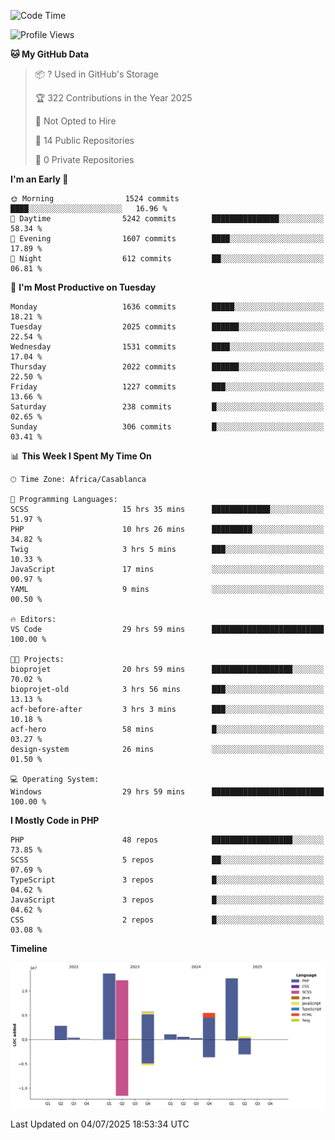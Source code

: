 <!--START_SECTION:waka-->
![Code Time](http://img.shields.io/badge/Code%20Time-6%2C273%20hrs%2040%20mins-blue)

![Profile Views](http://img.shields.io/badge/Profile%20Views-0-blue)

**🐱 My GitHub Data** 

> 📦 ? Used in GitHub's Storage 
 > 
> 🏆 322 Contributions in the Year 2025
 > 
> 🚫 Not Opted to Hire
 > 
> 📜 14 Public Repositories 
 > 
> 🔑 0 Private Repositories 
 > 
**I'm an Early 🐤** 

```text
🌞 Morning                1524 commits        ████░░░░░░░░░░░░░░░░░░░░░   16.96 % 
🌆 Daytime                5242 commits        ███████████████░░░░░░░░░░   58.34 % 
🌃 Evening                1607 commits        ████░░░░░░░░░░░░░░░░░░░░░   17.89 % 
🌙 Night                  612 commits         ██░░░░░░░░░░░░░░░░░░░░░░░   06.81 % 
```
📅 **I'm Most Productive on Tuesday** 

```text
Monday                   1636 commits        █████░░░░░░░░░░░░░░░░░░░░   18.21 % 
Tuesday                  2025 commits        ██████░░░░░░░░░░░░░░░░░░░   22.54 % 
Wednesday                1531 commits        ████░░░░░░░░░░░░░░░░░░░░░   17.04 % 
Thursday                 2022 commits        ██████░░░░░░░░░░░░░░░░░░░   22.50 % 
Friday                   1227 commits        ███░░░░░░░░░░░░░░░░░░░░░░   13.66 % 
Saturday                 238 commits         █░░░░░░░░░░░░░░░░░░░░░░░░   02.65 % 
Sunday                   306 commits         █░░░░░░░░░░░░░░░░░░░░░░░░   03.41 % 
```


📊 **This Week I Spent My Time On** 

```text
🕑︎ Time Zone: Africa/Casablanca

💬 Programming Languages: 
SCSS                     15 hrs 35 mins      █████████████░░░░░░░░░░░░   51.97 % 
PHP                      10 hrs 26 mins      █████████░░░░░░░░░░░░░░░░   34.82 % 
Twig                     3 hrs 5 mins        ███░░░░░░░░░░░░░░░░░░░░░░   10.33 % 
JavaScript               17 mins             ░░░░░░░░░░░░░░░░░░░░░░░░░   00.97 % 
YAML                     9 mins              ░░░░░░░░░░░░░░░░░░░░░░░░░   00.50 % 

🔥 Editors: 
VS Code                  29 hrs 59 mins      █████████████████████████   100.00 % 

🐱‍💻 Projects: 
bioprojet                20 hrs 59 mins      ██████████████████░░░░░░░   70.02 % 
bioprojet-old            3 hrs 56 mins       ███░░░░░░░░░░░░░░░░░░░░░░   13.13 % 
acf-before-after         3 hrs 3 mins        ███░░░░░░░░░░░░░░░░░░░░░░   10.18 % 
acf-hero                 58 mins             █░░░░░░░░░░░░░░░░░░░░░░░░   03.27 % 
design-system            26 mins             ░░░░░░░░░░░░░░░░░░░░░░░░░   01.50 % 

💻 Operating System: 
Windows                  29 hrs 59 mins      █████████████████████████   100.00 % 
```

**I Mostly Code in PHP** 

```text
PHP                      48 repos            ██████████████████░░░░░░░   73.85 % 
SCSS                     5 repos             ██░░░░░░░░░░░░░░░░░░░░░░░   07.69 % 
TypeScript               3 repos             █░░░░░░░░░░░░░░░░░░░░░░░░   04.62 % 
JavaScript               3 repos             █░░░░░░░░░░░░░░░░░░░░░░░░   04.62 % 
CSS                      2 repos             █░░░░░░░░░░░░░░░░░░░░░░░░   03.08 % 
```



**Timeline**

![Lines of Code chart](https://raw.githubusercontent.com/tahar-elgunaoui/tahar-elgunaoui/main/assets/bar_graph.png)


 Last Updated on 04/07/2025 18:53:34 UTC
<!--END_SECTION:waka-->
